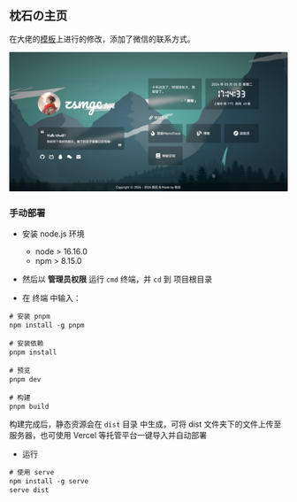 <p>
<strong><h2>枕石の主页</h2></strong>
在大佬的<a href="https://github.com/imsyy/home">模板</a>上进行的修改，添加了微信的联系方式。
</p>

![枕石の主页](/screenshots/main.png)

### 手动部署
- 安装 node.js 环境
  - node > 16.16.0
  - npm > 8.15.0

- 然后以 **管理员权限** 运行 ```cmd``` 终端，并 ```cd``` 到 项目根目录

- 在 终端 中输入：
```
# 安装 pnpm
npm install -g pnpm

# 安装依赖
pnpm install

# 预览
pnpm dev

# 构建
pnpm build
```

构建完成后，静态资源会在 ```dist``` 目录 中生成，可将 dist 文件夹下的文件上传至服务器，也可使用 Vercel 等托管平台一键导入并自动部署

- 运行
```
# 使用 serve
npm install -g serve
serve dist
```